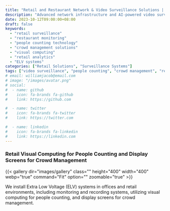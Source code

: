 ```yaml
---
title: "Retail and Restaurant Network & Video Surveillance Solutions | Charmtop"
description: "Advanced network infrastructure and AI-powered video surveillance systems for retail stores and restaurants, offering people counting and crowd management solutions."
date: 2023-10-12T09:00:00+08:00
draft: false
keywords:
  - "retail surveillance"
  - "restaurant monitoring"
  - "people counting technology"
  - "crowd management solutions"
  - "visual computing"
  - "retail analytics"
  - "ELV systems"
categories: ["Retail Solutions", "Surveillance Systems"]
tags: ["video surveillance", "people counting", "crowd management", "retail analytics"]
# email: williamjacob@email.com
# image: "/images/avatar.png"
# social:
#  - name: github
#    icon: fa-brands fa-github
#    link: https://github.com

#  - name: twitter
#    icon: fa-brands fa-twitter
#    link: https://twitter.com

#  - name: linkedin
#    icon: fa-brands fa-linkedin
#    link: https://linkedin.com
---
```

### Retail Visual Computing for People Counting and Display Screens for Crowd Management

{{< gallery dir="images/gallery" class="" height="400" width="400" webp="true" command="Fit" option="" zoomable="true" >}}

  
We install Extra Low Voltage (ELV) systems in offices and retail environments, including monitoring and recording systems, utilizing visual computing for people counting, and display screens for crowd management.